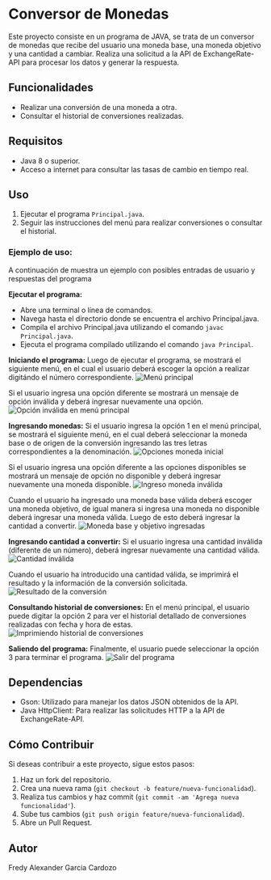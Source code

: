 # Conversor de Monedas
Este proyecto consiste en un programa de JAVA, se trata de un conversor de monedas que recibe del usuario una moneda base, una moneda objetivo y una cantidad a cambiar. Realiza una solicitud a la API de ExchangeRate-API para procesar los datos y generar la respuesta.

## Funcionalidades

- Realizar una conversión de una moneda a otra.
- Consultar el historial de conversiones realizadas.

## Requisitos

- Java 8 o superior.
- Acceso a internet para consultar las tasas de cambio en tiempo real.

## Uso

1. Ejecutar el programa `Principal.java`.
2. Seguir las instrucciones del menú para realizar conversiones o consultar el historial.

### Ejemplo de uso:

A continuación de muestra un ejemplo con posibles entradas de usuario y respuestas del programa

 **Ejecutar el programa:**
   - Abre una terminal o línea de comandos.
   - Navega hasta el directorio donde se encuentra el archivo Principal.java.
   - Compila el archivo Principal.java utilizando el comando `javac Principal.java`.
   - Ejecuta el programa compilado utilizando el comando `java Principal`.
     
 **Iniciando el programa:**
Luego de ejecutar el programa, se mostrará el siguiente menú, en el cual el usuario deberá escoger la opción a realizar digitándo el número correspondiente.
![Menú principal](recursos/Menu_principal.png)

Si el usuario ingresa una opción diferente se mostrará un mensaje de opción inválida y deberá ingresar nuevamente una opción.
![Opción inválida en menú principal](recursos/Opcion_Invalida.png)

 **Ingresando monedas:**
 Si el usuario ingresa la opción 1 en el menú principal, se mostrará el siguiente menú, en el cual deberá seleccionar la moneda base o de origen de la conversión ingresando las tres letras correspondientes a la denominación. 
![Opciones moneda inicial](recursos/Cambiar_moneda.png)

Si el usuario ingresa una opción diferente a las opciones disponibles se mostrará un mensaje de opción no disponible y deberá ingresar nuevamente una moneda disponible.
![Ingreso moneda inválida](recursos/moneda_invalida.png)

Cuando el usuario ha ingresado una moneda base válida deberá escoger una moneda objetivo, de igual manera si ingresa una moneda no disponible deberá ingresar una moneda válida. Luego de esto deberá ingresar la cantidad a convertir.
![Moneda base y objetivo ingresadas](recursos/Seleccion_monedas.png)

 **Ingresando cantidad a convertir:**
Si el usuario ingresa una cantidad inválida (diferente de un número), deberá ingresar nuevamente una cantidad válida.
![Cantidad inválida](recursos/cantidad_invalida.png)

Cuando el usuario ha introducido una cantidad válida, se imprimirá el resultado y la información de la conversión solicitada.
![Resultado de la conversión](recursos/resultado_conversion.png)

 **Consultando historial de conversiones:**
En el menú principal, el usuario puede digitar la opción 2 para ver el historial detallado de conversiones realizadas con fecha y hora de estas.
![Imprimiendo historial de conversiones](recursos/imprimir_conversiones.png)

 **Saliendo del programa:**
 Finalmente, el usuario puede seleccionar la opción 3 para terminar el programa.
![Salir del programa](recursos/salir.png)

## Dependencias

- Gson: Utilizado para manejar los datos JSON obtenidos de la API.
- Java HttpClient: Para realizar las solicitudes HTTP a la API de ExchangeRate-API.

## Cómo Contribuir

Si deseas contribuir a este proyecto, sigue estos pasos:

1. Haz un fork del repositorio.
2. Crea una nueva rama (`git checkout -b feature/nueva-funcionalidad`).
3. Realiza tus cambios y haz commit (`git commit -am 'Agrega nueva funcionalidad'`).
4. Sube tus cambios (`git push origin feature/nueva-funcionalidad`).
5. Abre un Pull Request.

## Autor

Fredy Alexander Garcia Cardozo
